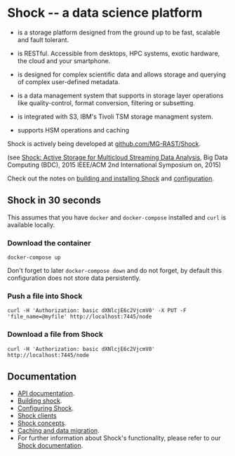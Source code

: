 
# Shock -- a data science platform

-  is a storage platform designed from the ground up to be fast, scalable and fault tolerant.

- is RESTful. Accessible from desktops, HPC systems, exotic hardware, the cloud and your smartphone.

- is designed for complex scientific data and allows storage and querying of complex user-defined metadata.   

- is a data management system that supports in storage layer operations like quality-control, format conversion, filtering or subsetting.

- is integrated with S3, IBM's Tivoli TSM storage managment system.

- supports HSM operations and caching

Shock is actively being developed at [github.com/MG-RAST/Shock](https://github.com/MG-RAST/Shock).



(see [Shock: Active Storage for Multicloud Streaming Data Analysis](http://ieeexplore.ieee.org/abstract/document/7406331/), Big Data Computing (BDC), 2015 IEEE/ACM 2nd International Symposium on, 2015)



Check out the notes  on [building and installing Shock](./building.md) and [configuration](./configuration.md).


## Shock in 30 seconds
This assumes that you have `docker` and `docker-compose` installed and `curl` is available locally.

### Download the container
`docker-compose up`

Don't forget to later `docker-compose down` and do not forget, by default this configuration does not store data persistently.

### Push a file into Shock
`curl -H 'Authorization: basic dXNlcjE6c2VjcmV0' -X PUT -F 'file_name=@myfile' http://localhost:7445/node`


### Download a file from Shock

`curl -H 'Authorization: basic dXNlcjE6c2VjcmV0' http://localhost:7445/node`

## Documentation
- [API documentation](./API/README.md).
- [Building shock](./building.md).
- [Configuring Shock](./configuration.md).
- [Shock clients](./Shock-Clients.md)
- [Shock concepts](./Concepts.md).
- [Caching and data migration](./caching_and_data_migration.md).
- For further information about Shock's functionality, please refer to our [Shock documentation](https://github.com/MG-RAST/Shock/docs/).

